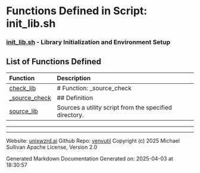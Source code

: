 # Functions Defined in Script: init_lib.sh

### [init_lib.sh](/docs/shdoc/bin/shinclude/scripts/init_lib.sh.md) - Library Initialization and Environment Setup

## List of Functions Defined

| Function | Description |
|:--|:--|
| [check_lib](functions/check_lib.md) | # Function: _source_check |
| [_source_check](functions/_source_check.md) | ## Definition  |
| [source_lib](functions/source_lib.md) | Sources a utility script from the specified directory. |

---

---

Website: [unixwzrd.ai](https://unixwzrd.ai)
Github Repo: [venvutil](https://github.com/unixwzrd/venvutil)
Copyright (c) 2025 Michael Sullivan
Apache License, Version 2.0

Generated Markdown Documentation
Generated on: 2025-04-03 at 18:30:57

